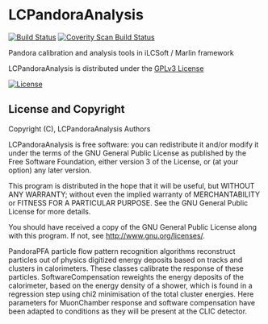 # LCPandoraAnalysis
[![Build Status](https://travis-ci.org/PandoraPFA/LCPandoraAnalysis.svg?branch=master)](https://travis-ci.org/PandoraPFA/LCPandoraAnalysis)
[![Coverity Scan Build Status](https://scan.coverity.com/projects/13061/badge.svg)](https://scan.coverity.com/projects/pandorapfa-lcpandoraanalysis)

Pandora calibration and analysis tools in iLCSoft / Marlin framework 

LCPandoraAnalysis is distributed under the [GPLv3 License](http://www.gnu.org/licenses/gpl-3.0.en.html)

[![License](https://www.gnu.org/graphics/gplv3-127x51.png)](https://www.gnu.org/licenses/gpl-3.0.en.html)

## License and Copyright
Copyright (C), LCPandoraAnalysis Authors

LCPandoraAnalysis is free software: you can redistribute it and/or modify
it under the terms of the GNU General Public License as published by
the Free Software Foundation, either version 3 of the License, or
(at your option) any later version.

This program is distributed in the hope that it will be useful,
but WITHOUT ANY WARRANTY; without even the implied warranty of
MERCHANTABILITY or FITNESS FOR A PARTICULAR PURPOSE.  See the
GNU General Public License for more details.

You should have received a copy of the GNU General Public License
along with this program.  If not, see <http://www.gnu.org/licenses/>.

PandoraPFA particle flow pattern recognition algorithms reconstruct particles out of physics digitized energy deposits based on tracks and clusters in calorimeters. These classes calibrate the response of these particles. SoftwareCompensation reweights the energy deposits of the calorimeter, based on the energy density of a shower, which is found in a regression step using chi2 minimisation of the total cluster energies.
Here parameters for MuonChamber response and software compensation have been adapted to conditions as they will be present at the CLIC detector.
